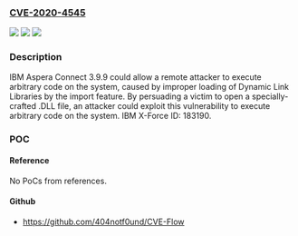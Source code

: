 ### [CVE-2020-4545](https://cve.mitre.org/cgi-bin/cvename.cgi?name=CVE-2020-4545)
![](https://img.shields.io/static/v1?label=Product&message=Aspera%20Connect&color=blue)
![](https://img.shields.io/static/v1?label=Version&message=n%2Fa&color=blue)
![](https://img.shields.io/static/v1?label=Vulnerability&message=Gain%20Access&color=brighgreen)

### Description

IBM Aspera Connect 3.9.9 could allow a remote attacker to execute arbitrary code on the system, caused by improper loading of Dynamic Link Libraries by the import feature. By persuading a victim to open a specially-crafted .DLL file, an attacker could exploit this vulnerability to execute arbitrary code on the system. IBM X-Force ID: 183190.

### POC

#### Reference
No PoCs from references.

#### Github
- https://github.com/404notf0und/CVE-Flow

